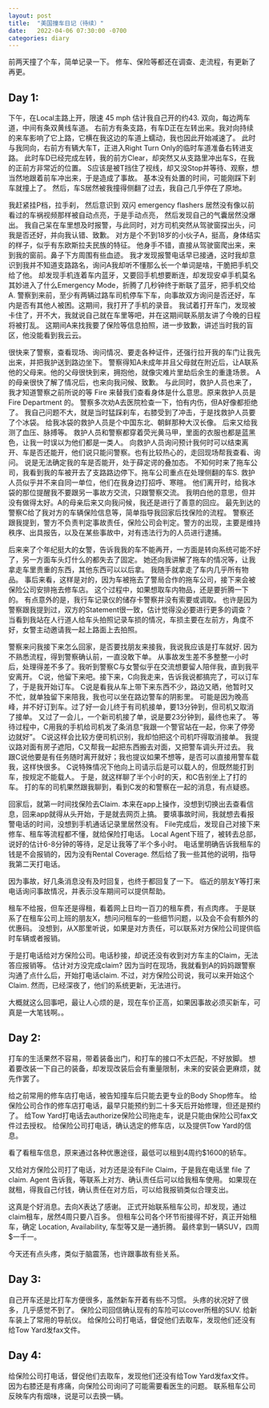 ```yaml
---
layout: post
title:  "美国撞车日记（待续）"
date:   2022-04-06 07:30:00 -0700
categories: diary
---
```


前两天撞了个车，简单记录一下。
修车、保险等都还在调查、走流程，有更新了再更。

## Day 1:

下午，在Local主路上开，限速 45 mph 估计我自己开的约43. 双向，每边两车道，中间有条双黄线车道。
右前方有条支路，有车D正在左转出来。我对向持续的来车影响了它上路，它横在我这边的车道上蠕动，我也因此开始减速了。
此时与我同向，右前方有辆大车T，正进入Right Turn Only的临时车道准备右转进支路。
此时车D已经完成左转，我的前方Clear，却突然又从支路里冲出车S，在我的正前方非常近的位置。
S应该是被T挡住了视线，却又没Stop并等待、观察，想当然地跟着前车冲出来，于是造成了事故。
基本没有处置的时间，可能刚踩下刹车就撞上了。
然后，车S居然被我撞得侧翻了过去，我自己几乎停在了原地。

我赶紧挂P档，拉手刹，
然后意识到 双闪 emergency flashers 居然没有像以前看过的车祸视频那样被自动点亮，于是手动点亮，
然后发现自己的气囊居然没爆出。
我自己呆在车里想及时报警，与此同时，对方司机突然从驾驶窗探出头，问我是否还好，并向我认错、致歉。
对方是个不到18岁的小伙子A，挺高，身体结实的样子，似乎有东欧斯拉夫民族的特征。
他身手不错，直接从驾驶窗爬出来，来到我的窗前。鼻子下方周围有些血迹。
我才发现报警电话早已接通，这时我却意识到我并不知道支路路名，询问A我却听不懂那么长一个单词是啥，干脆把手机交给了他。
却发现手机连着车内蓝牙，又要回手机想要断连，却发现安卓手机莫名其妙进入了什么Emergency Mode，折腾了几秒钟终于断联了蓝牙，把手机交给A.
警察到来前，至少有两辆过路车司机停车下车，向事故双方询问是否还好，车内是否有其他人被困。这期间，我打开了手机的录音。
我试着打开车门，发现被卡住了，开不大，我就说自己就在车里等吧，并在这期间联系朋友讲了今晚的日程将被打乱。
这期间A来找我要了保险等信息拍照，进一步致歉，讲述当时我的盲区，他没能看到我云云。

很快来了警察，查看现场、询问情况、要走各种证件，还强行拉开我的车门让我先出来，并把我护送到路边坐下。
警察得知A未成年并且父母就在附近后，让A联系他的父母来。他的父母很快到来，拥抱他，就像灾难片里劫后余生的重逢场景。
A的母亲很快了解了情况后，也来向我问候、致歉。
与此同时，救护人员也来了，我才知道警察之前所说的等 Fire 来替我们查看身体是什么意思。原来救护人员是 Fire Department 的。
警察多次劝A去医院检查一下，怕有内伤，但A好像都拒绝了。
我自己问题不大，就是当时猛踩刹车，右膝受到了冲击，于是找救护人员要了个冰袋。
给我冰袋的救护人员是个中国东北、朝鲜那种大汉长像。
后来又给我测了血压、脉搏等。
救护人员和警察都穿着荧光黄马甲，里面的衣服也都是蓝黑色，让我一时误以为他们都是一类人。
向救护人员询问预计我何时可以结束离开、车是否还能开，他们说只能问警察。也有比较热心的，走回现场帮我查看、询问。
说是无法确定我的车是否能开，处于薛定谔的叠加态。
不知何时来了拖车公司，我看到我的车被开去了支路路边停下。拖车公司重点在处理侧翻的车S.
救护人员似乎并不来自同一单位，他们在我身边打招呼、寒暄。
他们离开时，给我冰袋的那位提醒我不要跟另一事故方交流，只跟警察交流。
我明白他的意思，但并没有做得太好。A的母亲后来又向我问候，我还是进行了善意的回应。
最先到达的警察C给了我对方的车辆保险信息等，简单指导我回家后找保险的流程。
警察还跟我提到，警方不负责判定事故责任，保险公司会判定。警方的出现，主要是维持秩序、出具报告，以及在某些事故中，对有违法行为的人员进行逮捕。

后来来了个年纪挺大的女警，告诉我我的车不能再开，一方面是转向系统可能不好了，另一方面车头灯什么的都失去了固定。
她还向我讲解了拖车的情况等，让我拿走车里贵重的东西，其他东西可以以后拿。
我随手就拿走了车内几乎所有物品。
事后来看，这样是对的，因为车被拖去了警局合作的拖车公司，接下来会被保险公司安排拖去修车店。
这个过程中，如果想取车内物品，还是要折腾一下的。
有点意外的是，我行车记录仪的储存卡警察并没有索要或调取。
也许是因为警察跟我提到过，双方的Statement很一致，估计觉得没必要进行更多的调查？
当看到我站在人行道人给车头拍照记录车损的情况，车损主要在左前方，角度不好，女警主动邀请我一起上路面上去拍照。

警察来问我接下来怎么回家，是否要找朋友来接我，我说我应该是打车就好.
因为不熟悉流程，得到警察确认前，一直没敢下单。
从事故发生差不多整整一小时后，处理得差不多了。我听到警察C与女警似乎在交流想要留人陪伴我，直到我平安离开。
C说，他留下来吧。接下来，C向我走来，告诉我说都搞完了，可以订车了，于是我开始订车。
C说是看我从车上带下来东西不少，路边又晒，他暂时又不忙，就单独留下来陪我，我也可以坐在路边警车的阴影里。
可能是因为晚高峰，并不好订到车。过了好一会儿终于有司机接单，要13分钟到，但司机又取消了接单。
又过了一会儿，一个新司机接了单，说是要23分钟到，最终也来了。
等待过程中，C用我的手机给司机发了条消息“我跟一个警官站在一起，你来了停旁边就好”。
C说这样会比较方便司机识别，我却怕把这个司机吓得取消接单。
我提议路对面有房子遮阳，C又帮我一起把东西搬去对面，又把警车调头开过去。
我跟C说他要是有任务随时离开就好；我也提议如果不想等，是否可以直接用警车载我，这样快很多。
C说特殊情况下他向上司请示后是可以载人的，但既然能打到车，按规定不能载人。
于是，就这样聊了半个小时的天，和C告别坐上了打的车。
打的车的司机果然跟我聊到，看到C发的和警察在一起的消息，有点疑惑。

回家后，就第一时间找保险去Claim. 
本来在app上操作，没想到切换出去查看信息，回来app就得从头开始，于是就去网页上搞。
要填事故时间，我就想去看报警电话的时间，没想到手机通话记录里居然没有。
File完成后，发现自己对接下来修车、租车等流程都不懂，就给保险打电话。
Local Agent下班了，被转去总部，说好的估计6-8分钟的等待，足足让我等了半个多小时。
电话里明确告诉我租车的钱是不会报销的，因为没有Rental Coverage.
然后给了我一些其他的说明，指导我第二天打电话。

因为事故，好几条消息没有及时回复，也终于都回复了一下。
临近的朋友Y等打来电话询问事故情况，并表示没车期间可以提供帮助。

租车不给报，但车还是得租，看着网上日均一百刀的租车费，有点肉疼。
于是联系了在租车公司上班的朋友X，想问问租车的一些细节问题，以及会不会有额外的优惠码。
没想到，从X那里听说，如果是对方责任，可以联系对方保险公司提供临时车辆或者报销。

于是打电话给对方保险公司。电话秒接，却说还没有收到对方车主的Claim，无法答应报销等。
估计对方没完成claim? 因为当时在现场，我就看到A的妈妈跟警察沟通了点什么后，开始打电话claim.
不过，对方保险公司说，我可以来开始这个Claim. 然而，已经深夜了，他们的系统更新，无法进行。

大概就这么回事吧，最让人心烦的是，现在车价正高，如果因事故必须买新车，可真是一大笔钱啊。。

## Day 2:

打车的生活果然不容易，带着装备出门，和打车的接口不太匹配，不好放脚。
想着要改装一下自己的装备，却发现改装后会有重量限制，未来的安装会更麻烦，就先作罢了。

给之前常用的修车店打电话，被告知撞车后只能去更专业的Body Shop修车。
给保险公司合作的修车店打电话，最早只能预约到二十多天后开始修理，但还是预约了。
给Tow Yard打电话去authorize保险公司拖走车，说是只能由保险公司fax文件过去授权。
给保险公司打电话，确认选定的修车店，以及提供Tow Yard的信息。

看了看租车信息，原来通过各种优惠途径，最低可以租到4周约$1600的轿车。

又给对方保险公司打了电话，对方还是没有File Claim，于是我在电话里 file 了 claim.
Agent 告诉我，等联系上对方、确认责任后可以给我租车使用。
如果现在就租，得我自己付钱，确认责任在对方后，可以给我报销类似合理支出。

这真是个好消息。去向X表达了感谢。
正式开始联系租车公司，却发现，通过claim租车，居然4周只要八百多。
但租车公司各个环节衔接得不好，真正开始租车，确定 Location, Availability, 车型等又是一通折腾。
最终拿到一辆SUV，四周$一千一。

今天还有点头疼，类似于脑震荡，也许跟事故有些关系。


## Day 3:

自己开车还是比打车方便很多，虽然新车开着有些不习惯。
头疼的状况好了很多，几乎感觉不到了。
保险公司回信确认现有的车险可以cover所租的SUV.
给新车装上了常用的导航仪。
给保险公司打电话，督促他们去取车，发现他们还没有给Tow Yard发fax文件。


## Day 4:

给保险公司打电话，督促他们去取车，发现他们还没有给Tow Yard发fax文件。
因为右膝还是有疼痛，向保险公司询问了可能需要看医生的问题。
联系租车公司反映车内有烟味，说是可以去换一辆。
